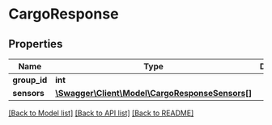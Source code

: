 # CargoResponse

## Properties
Name | Type | Description | Notes
------------ | ------------- | ------------- | -------------
**group_id** | **int** |  | [optional] 
**sensors** | [**\Swagger\Client\Model\CargoResponseSensors[]**](CargoResponseSensors.md) |  | [optional] 

[[Back to Model list]](../README.md#documentation-for-models) [[Back to API list]](../README.md#documentation-for-api-endpoints) [[Back to README]](../README.md)


